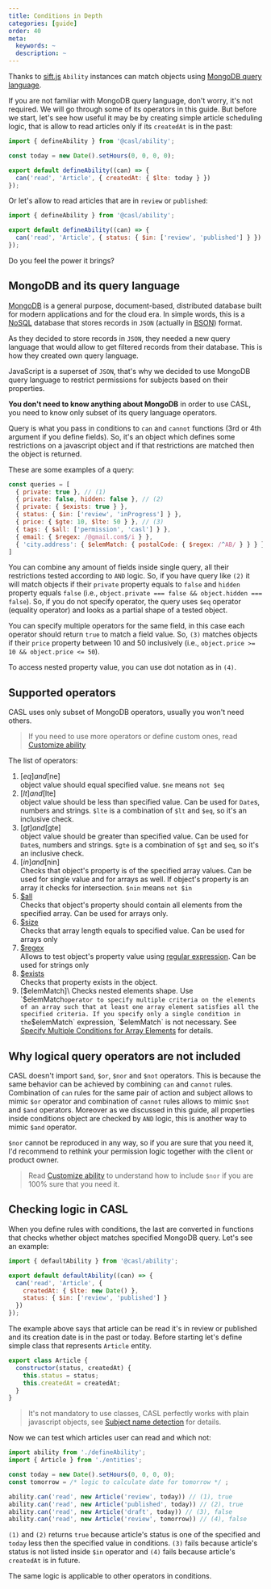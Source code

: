 ```yaml
---
title: Conditions in Depth
categories: [guide]
order: 40
meta:
  keywords: ~
  description: ~
---
```


Thanks to [sift.js](https://github.com/crcn/sift.js) `Ability` instances can match objects using [MongoDB query language](http://docs.mongodb.org/manual/reference/operator/query/).

If you are not familiar with MongoDB query language, don't worry, it's not required. We will go through some of its operators in this guide. But before we start, let's see how useful it may be by creating simple article scheduling logic, that is allow to read articles only if its `createdAt` is in the past:

```js
import { defineAbility } from '@casl/ability';

const today = new Date().setHours(0, 0, 0, 0);

export default defineAbility((can) => {
  can('read', 'Article', { createdAt: { $lte: today } })
});
```

Or let's allow to read articles that are in `review` or `published`:

```js
import { defineAbility } from '@casl/ability';

export default defineAbility((can) => {
  can('read', 'Article', { status: { $in: ['review', 'published'] } })
});
```

Do you feel the power it brings?

## MongoDB and its query language

[MongoDB](https://www.mongodb.com/) is a general purpose, document-based, distributed database built for modern applications and for the cloud era. In simple words, this is a [NoSQL](https://en.wikipedia.org/wiki/NoSQL) database that stores records in `JSON` (actually in [BSON](https://docs.mongodb.com/manual/reference/glossary/#term-bson)) format.

As they decided to store records in `JSON`, they needed a new query language that would allow to get filtered records from their database. This is how they created own query language.

JavaScript is a superset of `JSON`, that's why we decided to use MongoDB query language to restrict permissions for subjects based on their properties.

**You don't need to know anything about MongoDB** in order to use CASL, you need to know only subset of its query language operators.

Query is what you pass in conditions to `can` and `cannot` functions (3rd or 4th argument if you define fields). So, it's an object which defines some restrictions on a javascript object and if that restrictions are matched then the object is returned.

These are some examples of a query:

```js
const queries = [
  { private: true }, // (1)
  { private: false, hidden: false }, // (2)
  { private: { $exists: true } },
  { status: { $in: ['review', 'inProgress'] } },
  { price: { $gte: 10, $lte: 50 } }, // (3)
  { tags: { $all: ['permission', 'casl'] } },
  { email: { $regex: /@gmail.com$/i } },
  { 'city.address': { $elemMatch: { postalCode: { $regex: /^AB/ } } } } // (4)
]
```

You can combine any amount of fields inside single query, all their restrictions tested according to `AND` logic. So, if you have query like `(2)` it will match objects if their `private` property equals to `false` and `hidden` property equals `false` (i.e., `object.private === false && object.hidden === false`). So, if you do not specify operator, the query uses `$eq` operator (equality operator) and looks as a partial shape of a tested object.

You can specify multiple operators for the same field, in this case each operator should return `true` to match a field value. So, `(3)` matches objects if their `price` property between 10 and 50 inclusively (i.e., `object.price >= 10 && object.price <= 50`).

To access nested property value, you can use dot notation as in `(4)`.

## Supported operators

CASL uses only subset of MongoDB operators, usually you won't need others.

> If you need to use more operators or define custom ones, read [Customize ability](../../advanced/custom-ability)

The list of operators:

1. [$eq] and [$ne]\
   object value should equal specified value. `$ne` means `not $eq`
2. [$lt] and [$lte]\
   object value should be less than specified value. Can be used for `Date`s, numbers and strings. `$lte` is a combination of `$lt` and `$eq`, so it's an inclusive check.
3. [$gt] and [$gte]\
   object value should be greater than specified value. Can be used for `Date`s, numbers and strings. `$gte` is a combination of `$gt` and `$eq`, so it's an inclusive check.
4. [$in] and [$nin]\
   Checks that object's property is of the specified array values. Can be used for single value and for arrays as well. If object's property is an array it checks for intersection. `$nin` means `not $in`
5. [$all]\
   Checks that object's property should contain all elements from the specified array. Can be used for arrays only.
6. [$size]\
   Checks that array length equals to specified value. Can be used for arrays only
7. [$regex]\
   Allows to test object's property value using [regular expression](https://en.wikipedia.org/wiki/Regular_expression). Can be used for strings only
8. [$exists]\
   Checks that property exists in the object.
9. [$elemMatch]\
   Checks nested elements shape. Use `$elemMatch` operator to specify multiple criteria on the elements of an array such that at least one array element satisfies all the specified criteria. If you specify only a single condition in the `$elemMatch` expression, `$elemMatch` is not necessary. See [Specify Multiple Conditions for Array Elements](https://docs.mongodb.com/manual/tutorial/query-arrays/#specify-multiple-criteria-for-array-elements) for details.

[$eq]: https://docs.mongodb.com/manual/reference/operator/query/eq
[$ne]: https://docs.mongodb.com/manual/reference/operator/query/ne
[$lt]: https://docs.mongodb.com/manual/reference/operator/query/lt
[$lte]: https://docs.mongodb.com/manual/reference/operator/query/lte
[$gt]: https://docs.mongodb.com/manual/reference/operator/query/gt
[$gte]: https://docs.mongodb.com/manual/reference/operator/query/gte
[$in]: https://docs.mongodb.com/manual/reference/operator/query/in
[$nin]: https://docs.mongodb.com/manual/reference/operator/query/nin
[$all]: https://docs.mongodb.com/manual/reference/operator/query/all
[$size]: https://docs.mongodb.com/manual/reference/operator/query/size
[$regex]: https://docs.mongodb.com/manual/reference/operator/query/regex
[$elemMatch]: https://docs.mongodb.com/manual/reference/operator/query/elemMatch
[$exists]: https://docs.mongodb.com/manual/reference/operator/query/exists

## Why logical query operators are not included

CASL doesn't import `$and`, `$or`, `$nor` and `$not` operators. This is because the same behavior can be achieved by combining `can` and `cannot` rules. Combination of `can` rules for the same pair of action and subject allows to mimic `$or` operator and combination of `cannot` rules allows to mimic `$not` and `$and` operators. Moreover as we discussed in this guide, all properties inside conditions object are checked by `AND` logic, this is another way to mimic `$and` operator.

`$nor` cannot be reproduced in any way, so if you are sure that you need it, I'd recommend to rethink your permission logic together with the client or product owner.

> Read [Customize ability](../../advanced/custom-ability) to understand how to include `$nor` if you are 100% sure that you need it.

## Checking logic in CASL

When you define rules with conditions, the last are converted in functions that checks whether object matches specified MongoDB query. Let's see an example:

```js @{data-filename="defineAbility.js"}
import { defaultAbility } from '@casl/ability';

export default defaultAbility((can) => {
  can('read', 'Article', {
    createdAt: { $lte: new Date() },
    status: { $in: ['review', 'published'] }
  })
});
```

The example above says that article can be read it's in review or published and its creation date is in the past or today. Before starting let's define simple class that represents `Article` entity.

```js @{data-filename="entities.js"}
export class Article {
  constructor(status, createdAt) {
    this.status = status;
    this.createdAt = createdAt;
  }
}
```

> It's not mandatory to use classes, CASL perfectly works with plain javascript objects, see [Subject name detection](../subject-name) for details.

Now we can test which articles user can read and which not:

```js
import ability from './defineAbility';
import { Article } from './entities';

const today = new Date().setHours(0, 0, 0, 0);
const tomorrow = /* logic to calculate date for tomorrow */ ;

ability.can('read', new Article('review', today)) // (1), true
ability.can('read', new Article('published', today)) // (2), true
ability.can('read', new Article('draft', today)) // (3), false
ability.can('read', new Article('review', tomorrow)) // (4), false
```

`(1)` and `(2)` returns `true` because article's status is one of the specified and `today` less then the specified value in conditions.
`(3)` fails because article's status is not listed inside `$in` operator and `(4)` fails because article's `createdAt` is in future.

The same logic is applicable to other operators in conditions.
